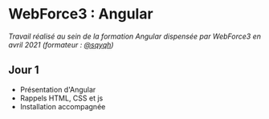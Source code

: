 # WebForce3 : Angular

*Travail réalisé au sein de la formation Angular dispensée par WebForce3 en avril 2021 (formateur : [@sqyqh](https://github.com/sqyqh))*

## Jour 1
- Présentation d'Angular
- Rappels HTML, CSS et js
- Installation accompagnée
